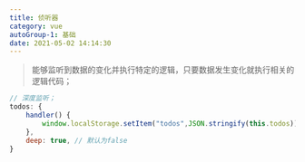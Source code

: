 ```yaml
---
title: 侦听器
category: vue
autoGroup-1: 基础
date: 2021-05-02 14:14:30
---
```


> 能够监听到数据的变化并执行特定的逻辑，只要数据发生变化就执行相关的逻辑代码；

```javascript
// 深度监听；
todos: {   
    handler() {     
        window.localStorage.setItem("todos",JSON.stringify(this.todos))    
    },     
    deep: true, // 默认为false
}
```

